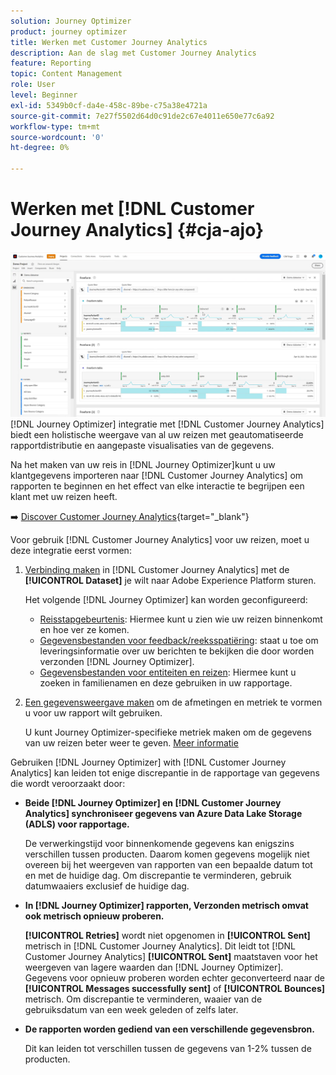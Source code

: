 ```yaml
---
solution: Journey Optimizer
product: journey optimizer
title: Werken met Customer Journey Analytics
description: Aan de slag met Customer Journey Analytics
feature: Reporting
topic: Content Management
role: User
level: Beginner
exl-id: 5349b0cf-da4e-458c-89be-c75a38e4721a
source-git-commit: 7e27f5502d64d0c91de2c67e4011e650e77c6a92
workflow-type: tm+mt
source-wordcount: '0'
ht-degree: 0%

---
```


# Werken met [!DNL Customer Journey Analytics] {#cja-ajo}

![](assets/cja.png)
[!DNL Journey Optimizer] integratie met [!DNL Customer Journey Analytics] biedt een holistische weergave van al uw reizen met geautomatiseerde rapportdistributie en aangepaste visualisaties van de gegevens.

Na het maken van uw reis in [!DNL Journey Optimizer]kunt u uw klantgegevens importeren naar [!DNL Customer Journey Analytics] om rapporten te beginnen en het effect van elke interactie te begrijpen een klant met uw reizen heeft.

➡️ [Discover Customer Journey Analytics](https://experienceleague.adobe.com/docs/analytics-platform/using/cja-landing.html){target=&quot;_blank&quot;}

Voor gebruik [!DNL Customer Journey Analytics] voor uw reizen, moet u deze integratie eerst vormen:

1. [Verbinding maken](https://experienceleague.adobe.com/docs/analytics-platform/using/cja-connections/create-connection.html) in [!DNL Customer Journey Analytics] met de **[!UICONTROL Dataset]** je wilt naar Adobe Experience Platform sturen.

   Het volgende [!DNL Journey Optimizer] kan worden geconfigureerd:
   * [Reisstapgebeurtenis](../data/datasets-query-examples.md#journey-step-event): Hiermee kunt u zien wie uw reizen binnenkomt en hoe ver ze komen.
   * [Gegevensbestanden voor feedback/reeksspatiëring](../data/datasets-query-examples.md#message-feedback-event-dataset): staat u toe om leveringsinformatie over uw berichten te bekijken die door worden verzonden [!DNL Journey Optimizer].
   * [Gegevensbestanden voor entiteiten en reizen](../data/datasets-query-examples.md#entity-dataset): Hiermee kunt u zoeken in familienamen en deze gebruiken in uw rapportage.

1. [Een gegevensweergave maken](https://experienceleague.adobe.com/docs/analytics-platform/using/cja-dataviews/create-dataview.html) om de afmetingen en metriek te vormen u voor uw rapport wilt gebruiken.

   U kunt Journey Optimizer-specifieke metriek maken om de gegevens van uw reizen beter weer te geven. [Meer informatie](https://experienceleague.adobe.com/docs/analytics-platform/using/integrations/ajo.html#configure-the-data-view-to-accommodate-journey-optimizer-dimensions-and-metrics)


Gebruiken [!DNL Journey Optimizer] with [!DNL Customer Journey Analytics] kan leiden tot enige discrepantie in de rapportage van gegevens die wordt veroorzaakt door:

* **Beide [!DNL Journey Optimizer] en [!DNL Customer Journey Analytics] synchroniseer gegevens van Azure Data Lake Storage (ADLS) voor rapportage.**

   De verwerkingstijd voor binnenkomende gegevens kan enigszins verschillen tussen producten. Daarom komen gegevens mogelijk niet overeen bij het weergeven van rapporten van een bepaalde datum tot en met de huidige dag. Om discrepantie te verminderen, gebruik datumwaaiers exclusief de huidige dag.

* **In [!DNL Journey Optimizer] rapporten, Verzonden metrisch omvat ook metrisch opnieuw proberen.**

   **[!UICONTROL Retries]** wordt niet opgenomen in **[!UICONTROL Sent]** metrisch in [!DNL Customer Journey Analytics]. Dit leidt tot [!DNL Customer Journey Analytics] **[!UICONTROL Sent]** maatstaven voor het weergeven van lagere waarden dan [!DNL Journey Optimizer]. Gegevens voor opnieuw proberen worden echter geconverteerd naar de **[!UICONTROL Messages successfully sent]** of **[!UICONTROL Bounces]** metrisch.
Om discrepantie te verminderen, waaier van de gebruiksdatum van een week geleden of zelfs later.

* **De rapporten worden gediend van een verschillende gegevensbron.**

   Dit kan leiden tot verschillen tussen de gegevens van 1-2% tussen de producten.
